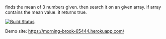 finds the mean of 3 numbers given. then search it on an given array. if array contains the mean value. it returns true.

[![Build Status](https://travis-ci.com/Lihem/FirstWebApp.svg?branch=main)](https://travis-ci.com/Lihem/FirstWebApp)

Demo site: https://morning-brook-65444.herokuapp.com/
